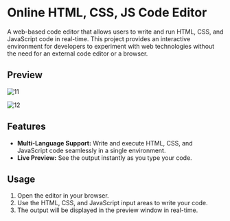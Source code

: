 # Online HTML, CSS, JS Code Editor

A web-based code editor that allows users to write and run HTML, CSS, and JavaScript code in real-time. This project provides an interactive environment for developers to experiment with web technologies without the need for an external code editor or a browser.

## Preview
![11](https://github.com/Arunkumar132003/Web-development/assets/96881025/3d5465ae-cb4b-4f21-baf3-70c2b93e1902)


![12](https://github.com/Arunkumar132003/Web-development/assets/96881025/7fb8701b-bc82-4090-b11f-fad3fef2154a)



## Features

- **Multi-Language Support:** Write and execute HTML, CSS, and JavaScript code seamlessly in a single environment.
- **Live Preview:** See the output instantly as you type your code.


## Usage

1. Open the editor in your browser.
2. Use the HTML, CSS, and JavaScript input areas to write your code.
3. The output will be displayed in the preview window in real-time.
